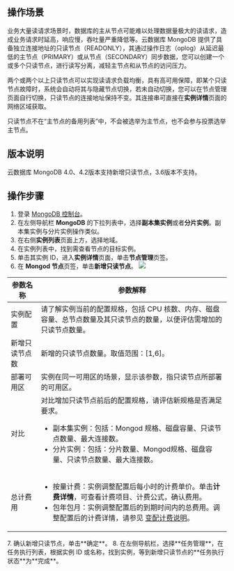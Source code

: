 ## 操作场景
业务大量读请求场景时，数据库的主从节点可能难以处理数据量极大的读请求，造成业务请求时延高，响应慢，吞吐量严重降低等。云数据库 MongoDB 提供了具备独立连接地址的只读节点（READONLY），其通过操作日志（oplog）从延迟最低的主节点（PRIMARY）或从节点（SECONDARY）同步数据，您可以创建一个或多个只读节点，进行读写分离，减轻主节点和从节点的访问压力。

两个或两个以上只读节点可以实现读请求负载均衡，具有高可用保障，即某个只读节点故障时，系统会自动将其与隐藏节点切换，若未自动切换，您可以在节点管理页面自行切换，只读节点的连接地址保持不变。其连接串可直接在**实例详情**页面的网络区域获取。

只读节点不在“主节点的备用列表”中，不会被选举为主节点，也不会参与投票选举主节点。

## 版本说明
云数据库 MongoDB 4.0、4.2版本支持新增只读节点，3.6版本不支持。

## 操作步骤
1. 登录 [MongoDB 控制台](https://console.cloud.tencent.com/mongodb)。
2. 在左侧导航栏 **MongoDB** 的下拉列表中，选择**副本集实例**或者**分片实例**。副本集实例与分片实例操作类似。
3. 在右侧**实例列表**页面上方，选择地域。
4. 在实例列表中，找到需查看节点的目标实例。
5. 单击其实例 ID，进入**实例详情**页面，单击**节点管理**页签。
6. 在 **Mongod 节点**页签，单击**新增只读节点**。
![](https://qcloudimg.tencent-cloud.cn/raw/95ec232e6111db16d1b850aff88434a4.png)
<table>
<thead><tr><th>参数名称</th><th>参数解释</th></tr></thead>
<tbody><tr>
<td>实例配置</td>
<td>请了解实例当前的配置规格，包括 CPU 核数、内存、磁盘容量、总节点数量及其只读节点的数量，以便评估需增加的只读节点数量。</td></tr>
<tr>
<td>新增只读节点数</td>
<td>新增的只读节点数量。取值范围：[1,6]。</td></tr>
<tr>
<td>部署可用区</td>
<td>实例在同一可用区的场景，显示该参数，指只读节点所部署的可用区。</td></tr>
<tr>
<td>对比</td>
<td>对比增加只读节点前后的配置规格，请评估新规格是否满足要求。<ul><li>副本集实例：包括：Mongod 规格、磁盘容量、只读节点数量、最大连接数。</li><li>分片实例：包括：分片数量、Mongod规格、磁盘容量、只读节点数量、最大连接数。</li></ul></td></tr>
<tr>
<td>总计费用</td>
<td><ul><li>按量计费：实例调整配置后每小时的计费单价。单击<b>计费详情</b>，可查看计费项目、计费公式，确认费用。</li><li>包年包月：实例调整配置后的到期时间内的总费用。调整配置后的计费详情，请参见 <a href="https://cloud.tencent.com/document/product/240/64503">变配计费说明</a>。</li></ul></td></tr>
</tbody></table>
7. 确认新增只读节点，单击**确定**。
8. 在左侧导航栏，选择**任务管理**，在任务执行列表，根据实例 ID 或名称，找到实例，等到新增只读节点的**任务执行状态**为**完成**。

